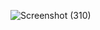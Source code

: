 ![Screenshot (310)](https://user-images.githubusercontent.com/95771731/197395069-04670eea-37be-4893-9f22-67e3b8c75378.png)


